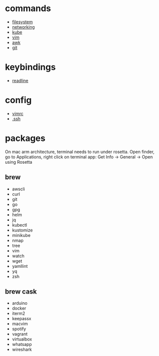 # commands
 - [filesystem](filesystem/README.md)
 - [networking](networking/README.md)
 - [kube](kube/README.md)
 - [vim](vim/README.md)
 - [awk](awk/README.md)
 - [git](git/README.md)

# keybindings

 - [readline](readline/README.md)

# config

 - [vimrc](vim/.vimrc)
 - [.ssh](ssh/config)

# packages
On mac arm architecture, terminal needs to run under rosetta. Open finder, go to Applications, right click on terminal app: Get Info -> General -> Open using Rosetta
## brew
 - awscli
 - curl
 - git
 - go
 - gpg
 - helm
 - jq
 - kubectl
 - kustomize
 - minikube
 - nmap
 - tree
 - vim
 - watch
 - wget
 - yamllint
 - yq
 - zsh
 
## brew cask
 - arduino
 - docker
 - iterm2
 - keepassx
 - macvim
 - spotify
 - vagrant
 - virtualbox
 - whatsapp
 - wireshark
